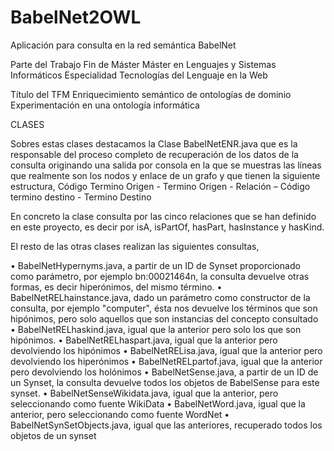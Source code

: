 # BabelNet2OWL

Aplicación para consulta en la red semántica BabelNet

Parte del Trabajo Fin de Máster 
Máster en Lenguajes y Sistemas Informáticos
Especialidad Tecnologías del Lenguaje en la Web

Título del TFM
Enriquecimiento semántico de ontologías de dominio
Experimentación en una ontología informática

CLASES

Sobres estas clases destacamos la Clase BabelNetENR.java que es la responsable del proceso completo de recuperación de los datos de la consulta originando una salida por consola en la que se muestras las líneas que realmente son los nodos y enlace de un grafo y que tienen la siguiente estructura,
Código Termino Origen - Termino Origen - Relación – Código termino destino - Termino Destino

En concreto la clase consulta por las cinco relaciones que se han definido en este proyecto, es decir por isA, isPartOf, hasPart, hasInstance y hasKind.

El resto de las otras  clases realizan las siguientes consultas,

•	BabelNetHypernyms.java, a partir de un ID de Synset proporcionado como parámetro, por ejemplo bn:00021464n, la consulta devuelve otras formas, es decir hiperónimos, del mismo término.
•	BabelNetRELhainstance.java, dado un parámetro como constructor de la consulta, por ejemplo "computer", ésta nos devuelve los términos que son hipónimos, pero solo aquellos que son instancias del concepto consultado
•	BabelNetRELhaskind.java, igual que la anterior pero solo los que son hipónimos.
•	BabelNetRELhaspart.java, igual que la anterior pero devolviendo los hipónimos
•	BabelNetRELisa.java, igual que la anterior pero devolviendo los hiperónimos
•	BabelNetRELpartof.java, igual que la anterior pero devolviendo los holónimos
•	BabelNetSense.java, a partir de un ID de un Synset, la consulta devuelve todos los objetos de BabelSense para este synset.
•	BabelNetSenseWikidata.java, igual que la anterior, pero seleccionando como fuente WikiData
•	BabelNetWord.java, igual que la anterior, pero seleccionando como fuente WordNet
•	BabelNetSynSetObjects.java, igual que las anteriores, recuperado todos los objetos de un synset
